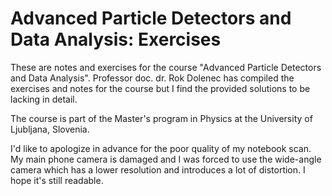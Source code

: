 # Advanced Particle Detectors and Data Analysis: Exercises
These are notes and exercises for the course "Advanced Particle Detectors and Data Analysis". Professor doc. dr. Rok Dolenec 
has compiled the exercises and notes for the course but I find the provided solutions to be lacking in detail.

The course is part of the Master's program in Physics at the University of Ljubljana, Slovenia.

I'd like to apologize in advance for the poor quality of my notebook scan. My main phone camera is damaged and I was forced to 
use the wide-angle camera which has a lower resolution and introduces a lot of distortion. I hope it's still readable.
